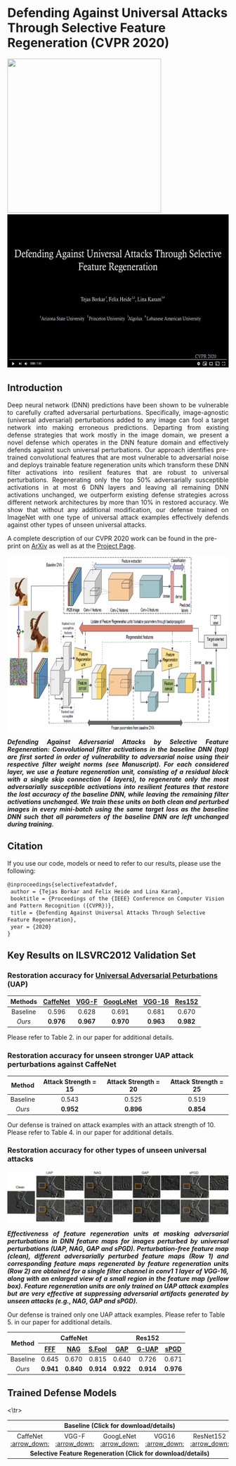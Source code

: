 #  Defending Against Universal Attacks Through Selective Feature Regeneration (CVPR 2020)
<img src="https://github.com/tsborkar/Selective-feature-regeneration/blob/master/fig/5625-teaser.gif" width="350" height="350"> [<img src="fig/teaser_frame0.PNG" height="350" width="540">](https://youtu.be/wMWhb7xqubg)


## Introduction
<p align="justify">
Deep neural network (DNN) predictions have been shown to be vulnerable to carefully crafted adversarial perturbations. Specifically, image-agnostic (universal adversarial) perturbations added to any image can fool a target network into making erroneous predictions. Departing from existing defense strategies that work mostly in the image domain, we present a novel defense which operates in the DNN feature domain and effectively defends against such universal perturbations. Our approach identifies pre-trained convolutional features that are most vulnerable to adversarial noise and deploys trainable feature regeneration units which transform these DNN filter activations into resilient features that are robust to universal perturbations. Regenerating only the top 50% adversarially susceptible activations in at most 6 DNN layers and leaving all remaining DNN activations unchanged, we outperform existing defense strategies across different network architectures by more than 10% in restored accuracy. We show that without any additional modification, our defense trained on ImageNet with one type of universal attack examples effectively defends against other types of unseen universal attacks. 

A complete description of our CVPR 2020 work can be found in the pre-print on [ArXiv](https://arxiv.org/abs/1906.03444) as well as at the [Project Page](https://www.cs.princeton.edu/~fheide/SelectiveFeatureRegeneration/). </p>

<img align="center" src="fig/intro_fig.png" height="400">

<p align="justify"><em><b>
Defending Against Adversarial Attacks by Selective Feature Regeneration: Convolutional filter activations in the baseline DNN (top) are first sorted in order of vulnerability to adversarial noise using their respective filter weight norms (see Manuscript). For each considered layer, we use a feature regeneration unit, consisting of a residual block with a single skip connection (4 layers), to regenerate only the most adversarially susceptible activations into resilient features that restore the lost accuracy of the baseline DNN, while leaving the remaining filter activations unchanged. We train these units on both clean and perturbed images in every mini-batch using the same target loss as the baseline DNN such that all parameters of the baseline DNN are left unchanged during training. </b></em></p>

## Citation

If you use our code, models or need to refer to our results, please use the following:

```
@inproceedings{selectivefeatadvdef,
 author = {Tejas Borkar and Felix Heide and Lina Karam},
 booktitle = {Proceedings of the {IEEE} Conference on Computer Vision and Pattern Recognition ({CVPR})},
 title = {Defending Against Universal Attacks Through Selective Feature Regeneration},
 year = {2020}
}
```

## Key Results on ILSVRC2012 Validation Set

### Restoration accuracy for [Universal Adversarial Peturbations](https://arxiv.org/abs/1610.08401) (UAP)

|   Methods        |  [CaffeNet](https://papers.nips.cc/paper/4824-imagenet-classification-with-deep-convolutional-neural-networks.pdf)        |    [VGG-F](https://arxiv.org/abs/1405.3531)  |   [GoogLeNet](https://arxiv.org/abs/1409.4842)  |  [VGG-16](https://arxiv.org/abs/1409.1556)   |  [Res152](https://arxiv.org/abs/1512.03385)  |
| :-----------:  | :--------------: | :---------: |   :----------: |   :---------:  | :---------: |
|  Baseline      |   0.596          | 0.628       |      0.691     |       0.681    |   0.670     |
|  *Ours*        |   **0.976**      | **0.967**   |      **0.970** |     **0.963**  |  **0.982**  | 

Please refer to Table 2. in our paper for additional details.


### Restoration accuracy for unseen stronger UAP attack perturbations against CaffeNet

|  Method    |  Attack Strength = 15    |   Attack Strength = 20    |   Attack Strength = 25      |
| :---------:|  :--------:  |:---------:|:----------:|
| Baseline   |     0.543    |    0.525  |     0.519   |
| *Ours*     |     **0.952**    |    **0.896**  |     **0.854**   |

Our defense is trained on attack examples with an attack strength of 10. Please refer to Table 4. in our paper for additional details. 

### Restoration accuracy for other types of unseen universal attacks 
<img src="fig/feat_regen.PNG">

<p align="justify"><em><b>
Effectiveness of feature regeneration units at masking adversarial perturbations in DNN feature maps for images perturbed by universal perturbations (UAP, NAG, GAP and sPGD). Perturbation-free feature map (clean), different adversarially perturbed feature maps (Row 1) and corresponding feature maps regenerated by feature regeneration units (Row 2) are obtained for a single filter channel in conv1 1 layer of VGG-16, along with an enlarged view of a small region in the feature map (yellow box). Feature regeneration units are only trained on UAP attack examples but are very effective at suppressing adversarial artifacts generated by unseen attacks (e.g., NAG, GAP and sPGD).</em></b></p>

Our defense is trained only one UAP attack examples. Please refer to Table 5. in our paper for additional details.

<table>
<thead>
<tr>  
 <th align="center" rowspan="2"> Method </th>
 <th align="center" colspan="3"> CaffeNet</th>
 <th align="center" colspan="3"> Res152 </th>
</tr> 
 <tr>
  <th align="center"><a href="https://arxiv.org/abs/1707.05572"> FFF </a></th>
  <th align="center"><a href="https://arxiv.org/abs/1712.03390"> NAG </a></th>
  <th align="center"><a href="https://arxiv.org/abs/1709.03582"> S.Fool </a></th>
   <th align="center"><a href="https://arxiv.org/abs/1712.02328"> GAP </a></th>
  <th align="center"><a href="https://arxiv.org/abs/1801.08092"> G-UAP </a></th>
  <th align="center"><a href="https://arxiv.org/abs/1812.03705"> sPGD </a></th>
</thead>
 
 <tbody>
 <tr>
 <td align="center"> Baseline </td>
 <td align="center">  0.645 </td>
 <td align="center">  0.670 </td>
 <td align="center">  0.815 </td>
 <td align="center">  0.640 </td>
 <td align="center">  0.726 </td>
 <td align="center">  0.671 </td>
 </tr>
  
 <tr>
 <td align="center"> <em> Ours </em> </td>
 <td align="center"> <b> 0.941 </b> </td>
 <td align="center"> <b> 0.840 </b> </td>
 <td align="center"> <b> 0.914 </b> </td>
 <td align="center"> <b> 0.922 </b> </td>
 <td align="center"> <b> 0.914 </b> </td>
 <td align="center"> <b> 0.976 </b> </td>
 </tr>
 
 </tbody>
 
 </table>

## Trained Defense Models

<table>
<thead>
 <tr>
  <th align="center" colspan="5"> Baseline (Click for download/details) </th>
 </tr>
</thead> 
 <tbody>
  <tr>
   <td align="center"> CaffeNet <a href="https://drive.google.com/file/d/1XD55nDLl3VzigJ5CueCtCcF-tMJL12b7/view?usp=sharing"> :arrow_down: </a> </td> 
   <td align="center"> VGG-F <a href="https://drive.google.com/file/d/1q8Nu6hR4Eihgvqs--hw4wJ4eAFCuPqrS/view?usp=sharing"> :arrow_down: </a> </td> 
 <td align="center"> GoogLeNet <a href="https://drive.google.com/file/d/1jKo5qlBKy8338InhGm4JRZmPKG2BJRYe/view?usp=sharing"> :arrow_down: </a> </td> 
 <td align="center"> VGG16 <a href="https://drive.google.com/file/d/1e4MHFcNrEd2b6qqhD4MGfDDZJ-dQA77o/view?usp=sharing"> :arrow_down: </a> </td> 
 <td align="center"> ResNet152 <a href="https://drive.google.com/file/d/1YAE5WOG1d_pkfEYdH8lRPut62NQyz94h/view?usp=sharing"> :arrow_down: </a> </td> 
  </tr>
  <tr>
   <td align="center" colspan="5"> <b>Selective Feature Regeneration (Click for download/details) </b></td>  
  <\tr>
 </tbody> 
</table>


